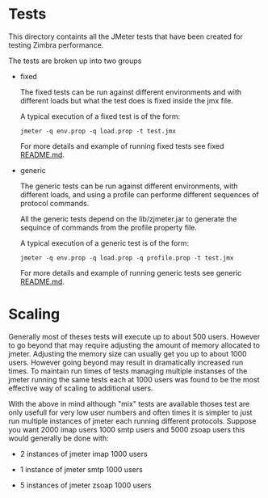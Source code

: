 # Tests

This directory containts all the JMeter tests that have been created for testing Zimbra performance.

The tests are broken up into two groups

* fixed
  
  The fixed tests can be run against different environments and with different loads but what the test does is fixed inside the jmx file.
  
  A typical execution of a fixed test is of the form:
  
  ```
  jmeter -q env.prop -q load.prop -t test.jmx
  ```
  
  For more details and example of running fixed tests see fixed [README.md](fixed/README.md).

* generic 
  
  The generic tests can be run against different environments, with different loads, and using a profile can performe different sequences of protocol commands.
  
  All the generic tests depend on the lib/zjmeter.jar to generate the sequince of commands from the profile property file.
  
  A typical execution of a generic test is of the form:
  
  ```
  jmeter -q env.prop -q load.prop -q profile.prop -t test.jmx
  ```
  
  For more details and example of running generic tests see generic [README.md](generic/README.md).

# Scaling

Generally most of theses tests will execute up to about 500 users. However to go beyond that may require adjusting the amount of memory allocated to jmeter. Adjusting the memory size can usually get you up to about 1000 users. However going beyond may result in dramatically increased run times. To maintain run times of tests managing multiple instanses of the jmeter running the same tests each at 1000 users was found to be the most effective way of scaling to additional users.

With the above in mind although "mix" tests are available thoses test are only usefull for very low user numbers and often times it is simpler to just run multiple instances of jmeter each running different protocols. Suppose you want 2000 imap users 1000 smtp users and 5000 zsoap users this would generally be done with:

* 2 instances of jmeter imap 1000 users

* 1 instance of jmeter smtp 1000 users

* 5 instances of jmeter zsoap 1000 users
